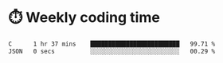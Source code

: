 
# :stopwatch: Weekly coding time
<!--START_SECTION:waka-->

```txt
C      1 hr 37 mins    █████████████████████████   99.71 %
JSON   0 secs          ░░░░░░░░░░░░░░░░░░░░░░░░░   00.29 %
```

<!--END_SECTION:waka-->


<!-- <p> <img src="https://github-readme-stats.vercel.app/api?username=cozgerest&show_icons=true&hide_border=false" />  </p> -->

